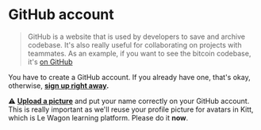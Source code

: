 # GitHub account

> GitHub is a website that is used by developers to save and archive codebase. It's also really useful for collaborating on projects with teammates. As an example, if you want to see the bitcoin codebase, it's [on GitHub](https://github.com/bitcoin/bitcoin)

You have to create a GitHub account. If you already have one, that's okay, otherwise, **[sign up right away](https://github.com/join).**

⚠️ **[Upload a picture](https://github.com/settings/profile)** and put your name correctly on your GitHub account. This is really important as we'll reuse your profile picture for avatars in Kitt, which is Le Wagon learning platform. Please do it **now**.
